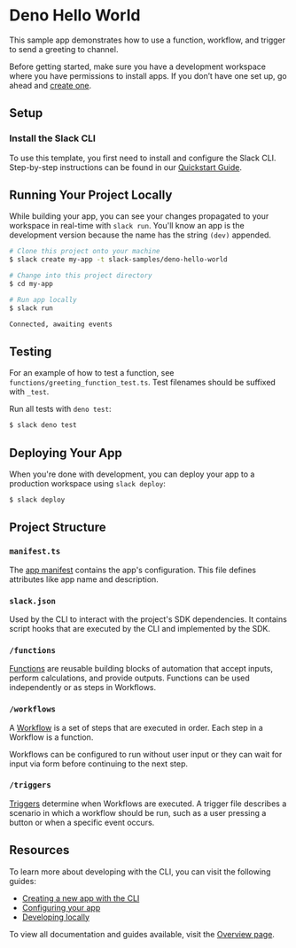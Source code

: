 # Deno Hello World

This sample app demonstrates how to use a function, workflow, and trigger to
send a greeting to channel.

Before getting started, make sure you have a development workspace where you
have permissions to install apps. If you don’t have one set up, go ahead and
[create one](https://slack.com/create).

## Setup

### Install the Slack CLI

To use this template, you first need to install and configure the Slack CLI.
Step-by-step instructions can be found in our
[Quickstart Guide](https://api.slack.com/future/quickstart).

## Running Your Project Locally

While building your app, you can see your changes propagated to your workspace
in real-time with `slack run`. You'll know an app is the development version
because the name has the string `(dev)` appended.

```zsh
# Clone this project onto your machine
$ slack create my-app -t slack-samples/deno-hello-world

# Change into this project directory
$ cd my-app

# Run app locally
$ slack run

Connected, awaiting events
```

## Testing

For an example of how to test a function, see
`functions/greeting_function_test.ts`. Test filenames should be suffixed with
`_test`.

Run all tests with `deno test`:

```zsh
$ slack deno test
```

## Deploying Your App

When you're done with development, you can deploy your app to a production
workspace using `slack deploy`:

```zsh
$ slack deploy
```

## Project Structure

### `manifest.ts`

The [app manifest](https://api.slack.com/future/manifest) contains the app's
configuration. This file defines attributes like app name and description.

### `slack.json`

Used by the CLI to interact with the project's SDK dependencies. It contains
script hooks that are executed by the CLI and implemented by the SDK.

### `/functions`

[Functions](https://api.slack.com/future/functions) are reusable building blocks
of automation that accept inputs, perform calculations, and provide outputs.
Functions can be used independently or as steps in Workflows.

### `/workflows`

A [Workflow](https://api.slack.com/future/workflows) is a set of steps that are
executed in order. Each step in a Workflow is a function.

Workflows can be configured to run without user input or they can wait for input
via form before continuing to the next step.

### `/triggers`

[Triggers](https://api.slack.com/future/triggers) determine when Workflows are
executed. A trigger file describes a scenario in which a workflow should be run,
such as a user pressing a button or when a specific event occurs.

## Resources

To learn more about developing with the CLI, you can visit the following guides:

- [Creating a new app with the CLI](https://api.slack.com/future/create)
- [Configuring your app](https://api.slack.com/future/manifest)
- [Developing locally](https://api.slack.com/future/run)

To view all documentation and guides available, visit the
[Overview page](https://api.slack.com/future/overview).
